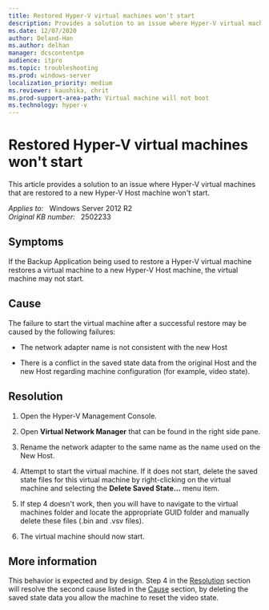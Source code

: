 ```yaml
---
title: Restored Hyper-V virtual machines won't start
description: Provides a solution to an issue where Hyper-V virtual machines that are restored to a new Hyper-V Host machine won't start.
ms.date: 12/07/2020
author: Deland-Han
ms.author: delhan
manager: dcscontentpm
audience: itpro
ms.topic: troubleshooting
ms.prod: windows-server
localization_priority: medium
ms.reviewer: kaushika, chrit
ms.prod-support-area-path: Virtual machine will not boot
ms.technology: hyper-v
---
```

# Restored Hyper-V virtual machines won't start

This article provides a solution to an issue where Hyper-V virtual machines that are restored to a new Hyper-V Host machine won't start.

_Applies to:_ &nbsp; Windows Server 2012 R2  
_Original KB number:_ &nbsp; 2502233

## Symptoms

If the Backup Application being used to restore a Hyper-V virtual machine restores a virtual machine to a new Hyper-V Host machine, the virtual machine may not start.

## Cause

The failure to start the virtual machine after a successful restore may be caused by the following failures:

- The network adapter name is not consistent with the new Host

- There is a conflict in the saved state data from the original Host and the new Host regarding machine configuration (for example, video state).

## Resolution

1. Open the Hyper-V Management Console.

2. Open **Virtual Network Manager** that can be found in the right side pane.

3. Rename the network adapter to the same name as the name used on the New Host.

4. Attempt to start the virtual machine. If it does not start, delete the saved state files for this virtual machine by right-clicking on the virtual machine and selecting the **Delete Saved State...** menu item.

5. If step 4 doesn't work, then you will have to navigate to the virtual machines folder and locate the appropriate GUID folder and manually delete these files (.bin and .vsv files).

6. The virtual machine should now start.

## More information

This behavior is expected and by design. Step 4 in the [Resolution](#resolution) section will resolve the second cause listed in the [Cause](#cause) section, by deleting the saved state data you allow the machine to reset the video state.
